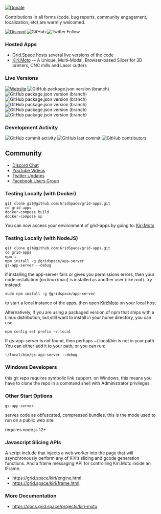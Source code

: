 [![Donate](https://img.shields.io/badge/Donate-PayPal-green.svg)](https://paypal.me/gridspace3d?locale.x=en_US)

Contributions in all forms (code, bug reports, community engagement, localization, etc) are warmly welcomed.

[![Discord](https://img.shields.io/discord/688863523207774209)](https://discord.com/channels/688863523207774209/688863523211968535)
![GitHub](https://img.shields.io/github/license/GridSpace/grid-apps)
![Twitter Follow](https://img.shields.io/twitter/follow/grid_space_3d?label=follow&style=social)

### Hosted Apps

* [Grid.Space](https://grid.space) hosts [several live versions](https://grid.space/choose) of the code
* [Kiri:Moto](https://grid.space/kiri) -- A Unique, Multi-Modal, Browser-based Slicer for 3D printers, CNC mills and Laser cutters

### Live Versions

[![Website](https://img.shields.io/website?url=https%3A%2F%2Fgrid.space%2F)](https://grid.space/kiri/)
![GitHub package.json version (branch)](https://img.shields.io/github/package-json/v/GridSpace/grid-apps/rel-2.1)
![GitHub package.json version (branch)](https://img.shields.io/github/package-json/v/GridSpace/grid-apps/rel-2.2)
![GitHub package.json version (branch)](https://img.shields.io/github/package-json/v/GridSpace/grid-apps/rel-2.3)
![GitHub package.json version (branch)](https://img.shields.io/github/package-json/v/GridSpace/grid-apps/rel-2.4)
![GitHub package.json version (branch)](https://img.shields.io/github/package-json/v/GridSpace/grid-apps/rel-2.5)
![GitHub package.json version (branch)](https://img.shields.io/github/package-json/v/GridSpace/grid-apps/rel-2.6)

### Development Activity

![GitHub commit activity](https://img.shields.io/github/commit-activity/w/GridSpace/grid-apps)
![GitHub last commit](https://img.shields.io/github/last-commit/GridSpace/grid-apps)
![GitHub contributors](https://img.shields.io/github/contributors/GridSpace/grid-apps)

## Community

* [Discord Chat](https://discord.com/channels/688863523207774209/688863523211968535)
* [YouTube Videos](https://www.youtube.com/c/gridspace)
* [Twitter Updates](https://twitter.com/grid_space_3d)
* [Facebook Users Group](https://www.facebook.com/groups/kirimoto/)

### Testing Locally (with Docker)

```
git clone git@github.com:GridSpace/grid-apps.git
cd grid-apps
docker-compose build
docker-compose up
```

You can now access your environment of grid-apps by going to:
[Kiri:Moto](http://127.0.0.1:8080/kiri)

### Testing Locally (with NodeJS)

```
git clone git@github.com:GridSpace/grid-apps.git
cd grid-apps
npm i
npm install -g @gridspace/app-server
gs-app-server --debug
```

if installing the app-server fails or gives you permissions errors, then your node installation (on linux/mac) is installed as another user (like root). try instead:

```
sudo npm install -g @gridspace/app-server
```

to start a local instance of the apps. then open
[Kiri:Moto](http://localhost:8080/kiri) on your local host

Alternatively, if you are using a packaged version of npm that ships with
a Linux distribution, but still want to install in your home directory, you
can use

```
npm config set prefix ~/.local
```

If gs-app-server is not found, then perhaps ~/.local/bin is not in
your path. You can either add it to your path, or you can run:

```
~/local/bin/gs-app-server --debug
```

### Windows Developers

this git repo requires symbolic link support. on Windows, this means you have to clone the repo in a command shell with Administrator privileges.

### Other Start Options

```
gs-app-server
```
serves code as obfuscated, compressed bundles. this is the mode used to run on a public
web site.

requires node.js 12+

### Javascript Slicing APIs

A script include that injects a web worker into the page that will asynchronously perform any of Kiri’s slicing and gcode generation functions. And a frame messaging API for controlling Kiri:Moto inside an IFrame.

* https://grid.space/kiri/engine.html
* https://grid.space/kiri/frame.html

### More Documentation

* https://docs.grid.space/projects/kiri-moto
